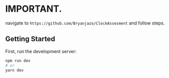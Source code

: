 # IMPORTANT.

navigate to `https://github.com/Bryanjazo/ClockAssesment` and follow steps.

## Getting Started

First, run the development server:

```bash
npm run dev
# or
yarn dev
```
